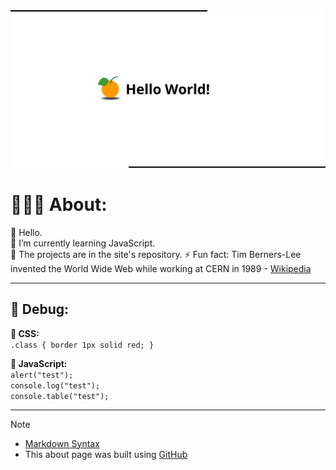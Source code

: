 <!-- About v.1.4.0 -->
<!-- Logo: oval - inspired by Patreon new logo, before that it was a circle. -->

<!--![profile banner](github-profile-banner-page.png)-->
<picture>
  <source media="(prefers-color-scheme: dark)" srcset="/github-profile-banner-dark.png">
  <source media="(prefers-color-scheme: light)" srcset="/github-profile-banner-light.png">
  <img alt="banner" src="/github-profile-banner-light.png">
</picture>


# 👨🏻‍💻 About:  

👋 Hello.  
🌱 I’m currently learning JavaScript.  
📁 The projects are in the site's repository.
⚡ Fun fact: Tim Berners-Lee invented the World Wide Web while working at CERN in 1989 - [Wikipedia](https://en.wikipedia.org/wiki/History_of_the_World_Wide_Web)  

---
  
## 🐞 Debug:
**🎨 CSS:**  
`.class { border 1px solid red; }`  

  
**📜 JavaScript:**  
`alert("test");`  
`console.log("test");`  
`console.table("test");`  
  
---
  
> [!NOTE]
> - [Markdown Syntax](https://docs.github.com/github/writing-on-github/getting-started-with-writing-and-formatting-on-github/basic-writing-and-formatting-syntax)  
> - This about page was built using [GitHub](https://github.com/)  
  
<!--
  
### 🏷️ Speed dial (GitHub explore):  
[#GitHub Profile](https://github.com/topics/github-profile?s=updated),
[#Profile](https://github.com/topics/profile?s=updated),
[#Website](https://github.com/topics/website?s=updated),
[#HTML](https://github.com/topics/HTML?s=updated),
[#CSS](https://github.com/topics/css?s=updated),
[#JavaScript](https://github.com/topics/javascript?s=updated),
-->

  
<!--
** is a ✨ _special_ ✨ repository because its `README.md` (this file) appears on your GitHub profile.

- ⚡ Fun fact: "Tim Berners-Lee invented the World Wide Web while working at CERN in 1989"

- 🔭 I’m currently working on ...
- 🌱 I’m currently learning ...
- 👯 I’m looking to collaborate on ...
- 🤔 I’m looking for help with ...
- 💬 Ask me about ...
- 📫 How to reach me: ...
- 😄 Pronouns: ...
- ⚡ Fun fact: ...
-->


